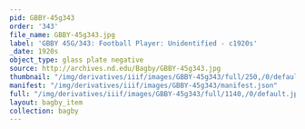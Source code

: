 ```yaml
---
pid: GBBY-45g343
order: '343'
file_name: GBBY-45g343.jpg
label: 'GBBY 45G/343: Football Player: Unidentified - c1920s'
_date: 1920s
object_type: glass plate negative
source: http://archives.nd.edu/Bagby/GBBY-45g343.jpg
thumbnail: "/img/derivatives/iiif/images/GBBY-45g343/full/250,/0/default.jpg"
manifest: "/img/derivatives/iiif/images/GBBY-45g343/manifest.json"
full: "/img/derivatives/iiif/images/GBBY-45g343/full/1140,/0/default.jpg"
layout: bagby_item
collection: bagby
---
```

